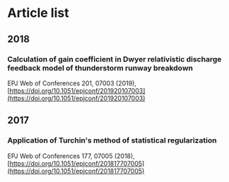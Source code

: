 # Article list


## 2018

###

###


### Calculation of gain coefficient in Dwyer relativistic discharge feedback model of thunderstorm runway breakdown
EPJ Web of Conferences 201, 07003 (2019), [https://doi.org/10.1051/epjconf/201920107003](https://doi.org/10.1051/epjconf/201920107003)

## 2017

### Application of Turchin's method of statistical regularization

EPJ Web of Conferences 177, 07005 (2018), [https://doi.org/10.1051/epjconf/201817707005](https://doi.org/10.1051/epjconf/201817707005)